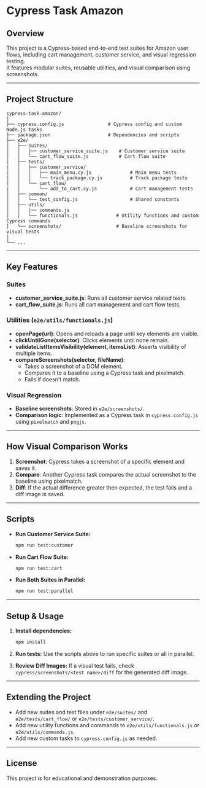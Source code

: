 # Cypress Task Amazon

## Overview

This project is a Cypress-based end-to-end test suites for Amazon user flows, including cart management, customer service, and visual regression testing.  
It features modular suites, reusable utilities, and visual comparison using screenshots.

---

## Project Structure

```
cypress-task-amazon/
│
├── cypress.config.js                # Cypress config and custom Node.js tasks
├── package.json                     # Dependencies and scripts
├── e2e/
│   ├── suites/
│   │   ├── customer_service_suite.js    # Customer service suite
│   │   └── cart_flow_suite.js           # Cart flow suite
|   ├── tests/
|   │   ├── customer_service/
|   │   │   ├── main_menu.cy.js              # Main menu tests
|   │   │   └── track_package.cy.js          # Track package tests
|   │   └── cart_flow/
|   │       └── add_to_cart.cy.js            # Cart management tests
│   ├── common/
│   │   └── test_config.js                   # Shared constants
│   ├── utils/
│   │   |── commands.js
|   |   └── functionals.js              # Utility functions and custom Cypress commands
│   └── screenshots/                    # Baseline screenshots for visual tests
│                
└── ...
```

---

## Key Features

### Suites
- **customer_service_suite.js**: Runs all customer service related tests.
- **cart_flow_suite.js**: Runs all cart management and cart flow tests.

### Utilities (`e2e/utils/functionals.js`)
- **openPage(url)**: Opens and reloads a page until key elements are visible.
- **clickUntilGone(selector)**: Clicks elements until none remain.
- **validateListItemsVisibility(element, itemsList)**: Asserts visibility of multiple items.
- **compareScreenshots(selector, fileName)**:  
  - Takes a screenshot of a DOM element.
  - Compares it to a baseline using a Cypress task and pixelmatch.
  - Fails if doesn't match.

### Visual Regression
- **Baseline screenshots**: Stored in `e2e/screenshots/`.
- **Comparison logic**: Implemented as a Cypress task in `cypress.config.js` using `pixelmatch` and `pngjs`.

---

## How Visual Comparison Works

1. **Screenshot**: Cypress takes a screenshot of a specific element and saves it.
2. **Compare**: Another Cypress task compares the actual screenshot to the baseline using pixelmatch.
3. **Diff**: If the actual difference greater then expected, the test fails and a diff image is saved.

---

## Scripts

- **Run Customer Service Suite:**  
  ```bash
  npm run test:customer
  ```
- **Run Cart Flow Suite:**  
  ```bash
  npm run test:cart
  ```
- **Run Both Suites in Parallel:**  
  ```bash
  npm run test:parallel
  ```

---

## Setup & Usage

1. **Install dependencies:**
   ```bash
   npm install
   ```

2. **Run tests:**
   Use the scripts above to run specific suites or all in parallel.

3. **Review Diff Images:**
   If a visual test fails, check `cypress/screenshots/<test name>/diff` for the generated diff image.

---

## Extending the Project

- Add new suites and test files under `e2e/suites/` and `e2e/tests/cart_flow/` or `e2e/tests/customer_service/`.
- Add new utility functions and commands to `e2e/utils/functionals.js` or `e2e/utils/commands.js`.
- Add new custom tasks to `cypress.config.js` as needed.

---

## License

This project is for educational and demonstration purposes.
